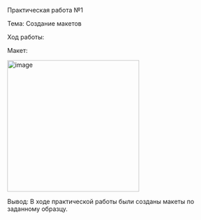 Практическая работа №1

Тема: Создание макетов

Ход работы:

Макет:

<img width="302" alt="image" src="https://user-images.githubusercontent.com/66499477/191957568-cefd5cc8-a5b2-48b0-a41f-31f557046483.png">

Вывод: В ходе практической работы были созданы макеты по заданному образцу. 
